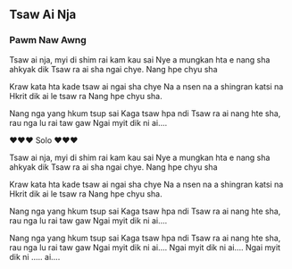 ## Tsaw Ai Nja

### Pawm Naw Awng

Tsaw ai nja, myi di shim rai kam kau sai
Nye a mungkan hta e nang sha ahkyak dik
Tsaw ra ai sha ngai chye.
Nang hpe chyu sha

Kraw kata hta kade tsaw ai ngai sha chye
Na a nsen na a shingran katsi na
Hkrit dik ai le tsaw ra
Nang hpe chyu sha.

Nang nga yang hkum tsup sai
Kaga tsaw hpa ndi
Tsaw ra ai nang hte sha,
rau nga lu rai taw gaw
Ngai myit dik ni ai....

♥♥♥ Solo ♥♥♥

Tsaw ai nja, myi di shim rai kam kau sai
Nye a mungkan hta e nang sha ahkyak dik
Tsaw ra ai sha ngai chye.
Nang hpe chyu sha

Kraw kata hta kade tsaw ai ngai sha chye
Na a nsen na a shingran katsi na
Hkrit dik ai le tsaw ra
Nang hpe chyu sha.

Nang nga yang hkum tsup sai
Kaga tsaw hpa ndi
Tsaw ra ai nang hte sha,
rau nga lu rai taw gaw
Ngai myit dik ni ai....

Nang nga yang hkum tsup sai
Kaga tsaw hpa ndi
Tsaw ra ai nang hte sha,
rau nga lu rai taw gaw
Ngai myit dik ni ai....
Ngai myit dik ni ai....
Ngai myit dik ni ..... ai....
